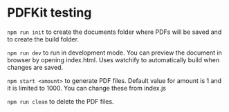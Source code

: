 # PDFKit testing

`npm run init` to create the documents folder where PDFs will be saved and to create the build folder.

`npm run dev` to run in development mode. You can preview the document in browser by opening index.html. Uses watchify to automatically build when changes are saved.

`npm start <amount>` to generate PDF files. Default value for amount is 1 and it is limited to 1000. You can change these from index.js

`npm run clean` to delete the PDF files.